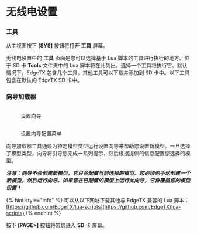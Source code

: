 # 无线电设置

### 工具

从主视图按下 **\[SYS]** 按钮将打开 **工具** 屏幕。

无线电设置中的 **工具** 页面是您可以选择基于 Lua 脚本的工具进行执行的地方。位于 SD 卡 **Tools** 文件夹中的 Lua 脚本将在此列出。选择一个工具将执行它。默认情况下，EdgeTX 包含几个工具。其他工具可以下载并添加到 SD 卡中。以下工具包含在默认的 EdgeTX SD 卡中。

### 向导加载器

<div>

<figure><img src="/.gitbook/assets/bwtools1.png" alt=""><figcaption><p>设置向导</p></figcaption></figure>

 

<figure><img src="/.gitbook/assets/bwtools2.png" alt=""><figcaption><p>设置向导配置菜单</p></figcaption></figure>

</div>

向导加载器工具通过为特定模型类型运行设置向导来帮助您设置新模型。一旦选择了模型类型，向导将引导您完成一系列提示，然后根据提供的信息配置您选择的模型。

_**注意：向导不会创建新模型，它只会配置当前选择的模型。您必须先手动创建一个新模型，然后运行向导。如果您在已配置的模型上运行此向导，它将覆盖您的模型设置！**_

{% hint style="info" %}
可以从以下网址下载其他与 EdgeTX 兼容的 Lua 脚本：[https://github.com/EdgeTX/lua-scripts](https://github.com/EdgeTX/lua-scripts)
{% endhint %}

按下 **\[PAGE>]** 按钮将带您进入 **SD 卡** 屏幕。